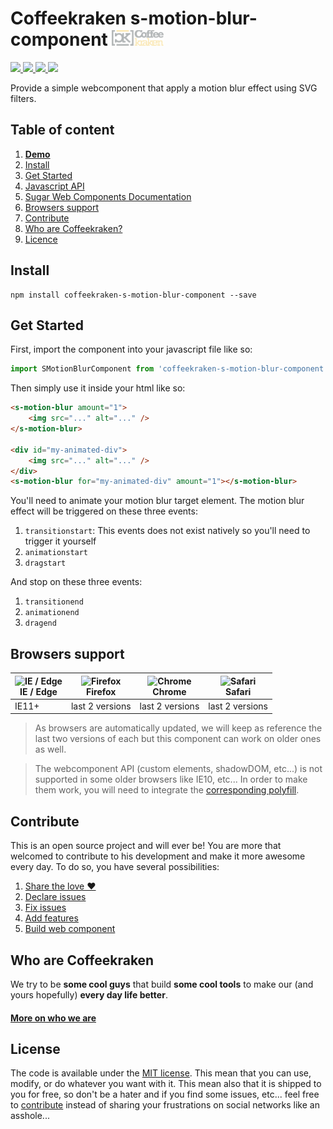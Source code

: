 # Coffeekraken s-motion-blur-component <img src=".resources/coffeekraken-logo.jpg" height="25px" />

<p>
	<!-- <a href="https://travis-ci.org/coffeekraken/s-motion-blur-component">
		<img src="https://img.shields.io/travis/coffeekraken/s-motion-blur-component.svg?style=flat-square" />
	</a> -->
	<a href="https://www.npmjs.com/package/coffeekraken-s-motion-blur-component">
		<img src="https://img.shields.io/npm/v/coffeekraken-s-motion-blur-component.svg?style=flat-square" />
	</a>
	<a href="https://github.com/coffeekraken/s-motion-blur-component/blob/master/LICENSE.txt">
		<img src="https://img.shields.io/npm/l/coffeekraken-s-motion-blur-component.svg?style=flat-square" />
	</a>
	<!-- <a href="https://github.com/coffeekraken/s-motion-blur-component">
		<img src="https://img.shields.io/npm/dt/coffeekraken-s-motion-blur-component.svg?style=flat-square" />
	</a>
	<a href="https://github.com/coffeekraken/s-motion-blur-component">
		<img src="https://img.shields.io/github/forks/coffeekraken/s-motion-blur-component.svg?style=social&label=Fork&style=flat-square" />
	</a>
	<a href="https://github.com/coffeekraken/s-motion-blur-component">
		<img src="https://img.shields.io/github/stars/coffeekraken/s-motion-blur-component.svg?style=social&label=Star&style=flat-square" />
	</a> -->
	<a href="https://twitter.com/coffeekrakenio">
		<img src="https://img.shields.io/twitter/url/http/coffeekrakenio.svg?style=social&style=flat-square" />
	</a>
	<a href="http://coffeekraken.io">
		<img src="https://img.shields.io/twitter/url/http/shields.io.svg?style=flat-square&label=coffeekraken.io&colorB=f2bc2b&style=flat-square" />
	</a>
</p>

Provide a simple webcomponent that apply a motion blur effect using SVG filters.

## Table of content

1. **[Demo](http://components.coffeekraken.io/app/s-motion-blur-component)**
2. [Install](#readme-install)
3. [Get Started](#readme-get-started)
4. [Javascript API](doc/js)
5. [Sugar Web Components Documentation](https://github.com/coffeekraken/sugar/blob/master/doc/webcomponent.md)
6. [Browsers support](#readme-browsers-support)
7. [Contribute](#readme-contribute)
8. [Who are Coffeekraken?](#readme-who-are-coffeekraken)
9. [Licence](#readme-license)

<a name="readme-install"></a>
## Install

```
npm install coffeekraken-s-motion-blur-component --save
```

<a name="readme-get-started"></a>
## Get Started

First, import the component into your javascript file like so:

```js
import SMotionBlurComponent from 'coffeekraken-s-motion-blur-component'
```

Then simply use it inside your html like so:

```html
<s-motion-blur amount="1">
	<img src="..." alt="..." />
</s-motion-blur>

<div id="my-animated-div">
	<img src="..." alt="..." />
</div>
<s-motion-blur for="my-animated-div" amount="1"></s-motion-blur>
```

You'll need to animate your motion blur target element. The motion blur effect will be triggered on these three events:

1. `transitionstart`: This events does not exist natively so you'll need to trigger it yourself
2. `animationstart`
3. `dragstart`

And stop on these three events:

1. `transitionend`
2. `animationend`
3. `dragend`

<a id="readme-browsers-support"></a>
## Browsers support

| <img src="https://raw.githubusercontent.com/godban/browsers-support-badges/master/src/images/edge.png" alt="IE / Edge" width="16px" height="16px" /></br>IE / Edge | <img src="https://raw.githubusercontent.com/godban/browsers-support-badges/master/src/images/firefox.png" alt="Firefox" width="16px" height="16px" /></br>Firefox | <img src="https://raw.githubusercontent.com/godban/browsers-support-badges/master/src/images/chrome.png" alt="Chrome" width="16px" height="16px" /></br>Chrome | <img src="https://raw.githubusercontent.com/godban/browsers-support-badges/master/src/images/safari.png" alt="Safari" width="16px" height="16px" /></br>Safari |
| --------- | --------- | --------- | --------- |
| IE11+ | last 2 versions| last 2 versions| last 2 versions

> As browsers are automatically updated, we will keep as reference the last two versions of each but this component can work on older ones as well.

> The webcomponent API (custom elements, shadowDOM, etc...) is not supported in some older browsers like IE10, etc... In order to make them work, you will need to integrate the [corresponding polyfill](https://www.webcomponents.org/polyfills).

<a id="readme-contribute"></a>
## Contribute

This is an open source project and will ever be! You are more that welcomed to contribute to his development and make it more awesome every day.
To do so, you have several possibilities:

1. [Share the love ❤️](https://github.com/Coffeekraken/coffeekraken/blob/master/contribute.md#contribute-share-the-love)
2. [Declare issues](https://github.com/Coffeekraken/coffeekraken/blob/master/contribute.md#contribute-declare-issues)
3. [Fix issues](https://github.com/Coffeekraken/coffeekraken/blob/master/contribute.md#contribute-fix-issues)
4. [Add features](https://github.com/Coffeekraken/coffeekraken/blob/master/contribute.md#contribute-add-features)
5. [Build web component](https://github.com/Coffeekraken/coffeekraken/blob/master/contribute.md#contribute-build-web-component)

<a id="readme-who-are-coffeekraken"></a>
## Who are Coffeekraken

We try to be **some cool guys** that build **some cool tools** to make our (and yours hopefully) **every day life better**.  

#### [More on who we are](https://github.com/Coffeekraken/coffeekraken/blob/master/who-are-we.md)

<a id="readme-license"></a>
## License

The code is available under the [MIT license](LICENSE.txt). This mean that you can use, modify, or do whatever you want with it. This mean also that it is shipped to you for free, so don't be a hater and if you find some issues, etc... feel free to [contribute](https://github.com/Coffeekraken/coffeekraken/blob/master/contribute.md) instead of sharing your frustrations on social networks like an asshole...
